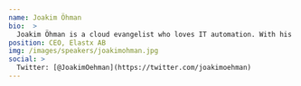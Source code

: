 ```yaml
---
name: Joakim Öhman
bio:  >
  Joakim Öhman is a cloud evangelist who loves IT automation. With his background of building a traditional managed services company in 2001 and then a public cloud service in 2012 from the ground up he has the hands on experience what IT automation can accomplish
position: CEO, Elastx AB
img: /images/speakers/joakimohman.jpg
social: >
  Twitter: [@JoakimOehman](https://twitter.com/joakimoehman)
---
```


